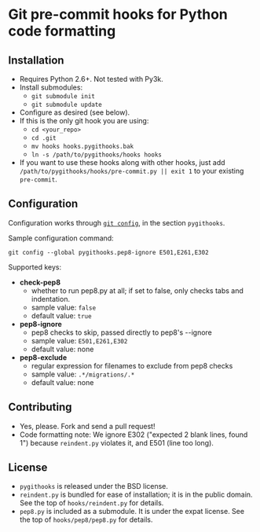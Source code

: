 Git pre-commit hooks for Python code formatting
===============================================

Installation
------------

* Requires Python 2.6+. Not tested with Py3k.
* Install submodules:
  + `git submodule init`
  + `git submodule update`
* Configure as desired (see below).
* If this is the only git hook you are using:
  + `cd <your_repo>`
  + `cd .git`
  + `mv hooks hooks.pygithooks.bak`
  + `ln -s /path/to/pygithooks/hooks hooks`
* If you want to use these hooks along with other hooks, just add `/path/to/pygithooks/hooks/pre-commit.py || exit 1` to your existing `pre-commit`.

Configuration
-------------

Configuration works through [`git config`](http://www.kernel.org/pub/software/scm/git/docs/git-config.html), in the section `pygithooks`.

Sample configuration command:

    git config --global pygithooks.pep8-ignore E501,E261,E302

Supported keys:

* **check-pep8**
  + whether to run pep8.py at all; if set to false, only checks tabs and indentation.
  + sample value: `false`
  + default value: `true`
* **pep8-ignore**
  + pep8 checks to skip, passed directly to pep8's --ignore
  + sample value: `E501,E261,E302`
  + default value: none
* **pep8-exclude**
  + regular expression for filenames to exclude from pep8 checks
  + sample value: `.*/migrations/.*`
  + default value: none

Contributing
------------
* Yes, please. Fork and send a pull request!
* Code formatting note: We ignore E302 ("expected 2 blank lines, found 1") because `reindent.py` violates it, and E501 (line too long).

License
-------

* `pygithooks` is released under the BSD license.
* `reindent.py` is bundled for ease of installation; it is in the public domain. See the top of `hooks/reindent.py` for details.
* `pep8.py` is included as a submodule. It is under the expat license. See the top of `hooks/pep8/pep8.py` for details.
